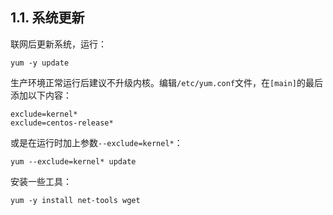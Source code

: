 ## 1.1. 系统更新

联网后更新系统，运行：

`yum -y update`

生产环境正常运行后建议不升级内核。编辑`/etc/yum.conf`文件，在`[main]`的最后添加以下内容：

```
exclude=kernel*
exclude=centos-release*
```

或是在运行时加上参数`--exclude=kernel*`：

`yum --exclude=kernel* update`

安装一些工具：

`yum -y install net-tools wget`